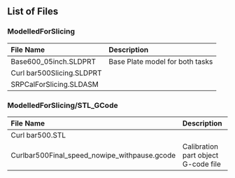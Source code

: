 ## List of Files
### ModelledForSlicing
|File Name| Description|
|:---|:---|
|Base600_05inch.SLDPRT| Base Plate model for both tasks|
|Curl bar500Slicing.SLDPRT||
|SRPCalForSlicing.SLDASM||

### ModelledForSlicing/STL_GCode
|File Name| Description|
|:---|:---|
|Curl bar500.STL||
|Curlbar500Final_speed_nowipe_withpause.gcode| Calibration part object G-code file|


```python

```
